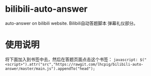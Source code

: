 # bilibili-auto-answer
auto-answer on bilibili website.
Bilibili自动答题脚本 弹幕礼仪部分。

# 使用说明
将下面加入到书签中去，然后在答题页面点击这个书签：
`javascript: $("<script>").attr("src","https://rawgit.com/lhcpig/bilibili-auto-answer/master/main.js").appendTo("head");`

